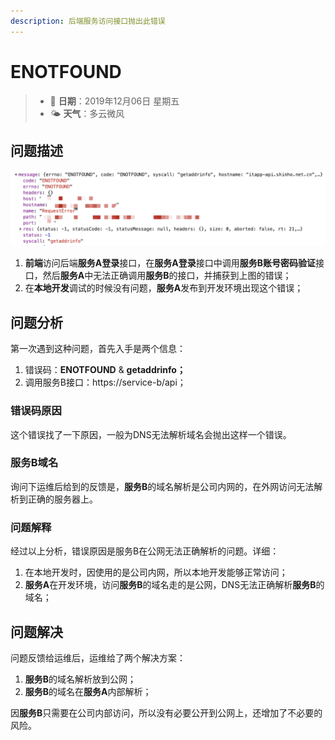 ```yaml
---
description: 后端服务访问接口抛出此错误
---
```


# ENOTFOUND

> * 📅 **日期**：2019年12月06日 星期五
> * 🌤 **天气**：多云微风

## 问题描述

![&#x670D;&#x52A1;A&#x6355;&#x6349;&#x5230;&#x7684;&#x9519;&#x8BEF;](/assets/image/image%20%2819%29.png)

1. **前端**访问后端**服务A登录**接口，在**服务A登录**接口中调用**服务B账号密码验证**接口，然后**服务A**中无法正确调用**服务B**的接口，并捕获到上图的错误；
2. 在**本地开发**调试的时候没有问题，**服务A**发布到开发环境出现这个错误；

## 问题分析

第一次遇到这种问题，首先入手是两个信息：

1. 错误码：**ENOTFOUND** & **getaddrinfo；**
2. 调用服务B接口：https://service-b/api；

### **错误码原因**

这个错误找了一下原因，一般为DNS无法解析域名会抛出这样一个错误。

### 服务B域名

询问下运维后给到的反馈是，**服务B**的域名解析是公司内网的，在外网访问无法解析到正确的服务器上。

### 问题解释

经过以上分析，错误原因是服务B在公网无法正确解析的问题。详细：

1. 在本地开发时，因使用的是公司内网，所以本地开发能够正常访问；
2. **服务A**在开发环境，访问**服务B**的域名走的是公网，DNS无法正确解析**服务B**的域名；

## 问题解决

问题反馈给运维后，运维给了两个解决方案：

1. **服务B**的域名解析放到公网；
2. **服务B**的域名在**服务A**内部解析；

因**服务B**只需要在公司内部访问，所以没有必要公开到公网上，还增加了不必要的风险。



